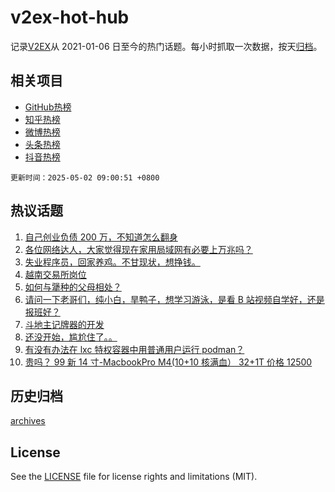 # v2ex-hot-hub

 记录[V2EX](https://www.v2ex.com/)从 2021-01-06 日至今的热门话题。每小时抓取一次数据，按天[归档](archives)。
 
 ## 相关项目

- [GitHub热榜](https://github.com/lonnyzhang423/github-hot-hub)
- [知乎热榜](https://github.com/lonnyzhang423/zhihu-hot-hub)
- [微博热榜](https://github.com/lonnyzhang423/weibo-hot-hub)
- [头条热榜](https://github.com/lonnyzhang423/toutiao-hot-hub)
- [抖音热榜](https://github.com/lonnyzhang423/douyin-hot-hub)


 `更新时间：2025-05-02 09:00:51 +0800`

## 热议话题

1. [自己创业负债 200 万，不知道怎么翻身](https://www.v2ex.com/t/1129321)
1. [各位网络达人，大家觉得现在家用局域网有必要上万兆吗？](https://www.v2ex.com/t/1129276)
1. [失业程序员，回家养鸡。不甘现状，想挣钱。](https://www.v2ex.com/t/1129301)
1. [越南交易所岗位](https://www.v2ex.com/t/1129269)
1. [如何与犟种的父母相处？](https://www.v2ex.com/t/1129294)
1. [请问一下老哥们，纯小白，旱鸭子，想学习游泳，是看 B 站视频自学好，还是报班好？](https://www.v2ex.com/t/1129327)
1. [斗地主记牌器的开发](https://www.v2ex.com/t/1129288)
1. [还没开始，尴尬住了。。](https://www.v2ex.com/t/1129316)
1. [有没有办法在 lxc 特权容器中用普通用户运行 podman？](https://www.v2ex.com/t/1129319)
1. [贵吗？ 99 新 14 寸-MacbookPro M4(10+10 核满血）
32+1T 价格 12500](https://www.v2ex.com/t/1129282)

## 历史归档

[archives](archives)

## License

See the [LICENSE](LICENSE) file for license rights and limitations (MIT).
